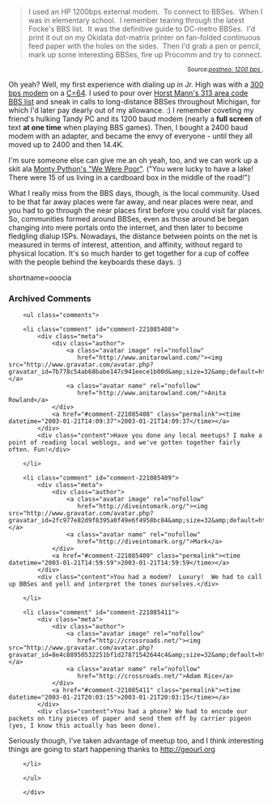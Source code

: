 <blockquote cite="http://postneo.com/2003/01/20.html#a1810">I used an HP 1200bps external modem.  To connect to BBSes.  When I was in elementary school.  I remember tearing through the latest Focke's BBS list.  It was the definitive guide to DC-metro BBSes.  I'd print it out on my Okidata dot-matrix printer on fan-folded continuous feed paper with the holes on the sides.  Then I'd grab a pen or pencil, mark up some interesting BBSes, fire up Procomm and try to connect. </blockquote><div class="credit" align="right"><small>Source:<cite><a href="http://postneo.com/2003/01/20.html#a1810">postneo: 1200 bps </a></cite>.</small></div>
<p>Oh yeah?  Well, my first experience with dialing up in Jr. High was with a <a href="http://www.zimmers.net/cbmpics/ouser2.html" target="_top">300 bps modem</a> on a <a href="http://www.zimmers.net/cbmpics/c64s.html" target="_top">C=64</a>.  I used to pour over <a href="http://www.uni-koeln.de/ftp/usenet/comp.archives/sites/bbs/horst-mann-bbs-list/" target="_top">Horst Mann's 313 area code BBS list</a> and sneak in calls to long-distance BBSes throughout Michigan, for which I'd later pay dearly out of my allowance.  :)  I remember coveting my friend's hulking Tandy PC and its 1200 baud modem (nearly a <strong>full screen</strong> of text <strong>at one time</strong> when playing BBS games).  Then, I bought a 2400 baud modem with an adapter, and became the envy of everyone - until they all moved up to 2400 and then 14.4K.</p>
<p>I'm sure someone else can give me an oh yeah, too, and we can work up a skit ala <a href="http://www.greenspun.com/bboard/q-and-a-fetch-msg.tcl?msg_id=003KZC" target="_top">Monty Python's "We Were Poor"</a>.  ("You were lucky to have a lake! There were 15 of us living in a cardboard box in the middle of the road!")</p>
<p>What I really miss from the BBS days, though, is the local community.  Used to be that far away places were far away, and near places were near, and you had to go through the near places first before you could visit far places.  So, communities formed around BBSes, even as those around be began changing into mere portals onto the internet, and then later to become fledgling dialup ISPs.  Nowadays, the distance between points on the net is measured in terms of interest, attention, and affinity, without regard to physical location.  It's so much harder to get together for a cup of coffee with the people behind the keyboards these days.  :)</p>
<!--more-->
shortname=ooocia

<div id="comments" class="comments archived-comments">
            <h3>Archived Comments</h3>
            
        <ul class="comments">
            
        <li class="comment" id="comment-221085408">
            <div class="meta">
                <div class="author">
                    <a class="avatar image" rel="nofollow" 
                       href="http://www.anitarowland.com/"><img src="http://www.gravatar.com/avatar.php?gravatar_id=7b778c54ab68babe147c941eece1b00d&amp;size=32&amp;default=http://mediacdn.disqus.com/1320279820/images/noavatar32.png"/></a>
                    <a class="avatar name" rel="nofollow" 
                       href="http://www.anitarowland.com/">Anita Rowland</a>
                </div>
                <a href="#comment-221085408" class="permalink"><time datetime="2003-01-21T14:09:37">2003-01-21T14:09:37</time></a>
            </div>
            <div class="content">Have you done any local meetups? I make a point of reading local weblogs, and we've gotten together fairly often. Fun!</div>
            
        </li>
    
        <li class="comment" id="comment-221085409">
            <div class="meta">
                <div class="author">
                    <a class="avatar image" rel="nofollow" 
                       href="http://diveintomark.org/"><img src="http://www.gravatar.com/avatar.php?gravatar_id=2fc977e82d9f8395a0f49e6f4958bc84&amp;size=32&amp;default=http://mediacdn.disqus.com/1320279820/images/noavatar32.png"/></a>
                    <a class="avatar name" rel="nofollow" 
                       href="http://diveintomark.org/">Mark</a>
                </div>
                <a href="#comment-221085409" class="permalink"><time datetime="2003-01-21T14:59:59">2003-01-21T14:59:59</time></a>
            </div>
            <div class="content">You had a modem?  Luxury!  We had to call up BBSes and yell and interpret the tones ourselves.</div>
            
        </li>
    
        <li class="comment" id="comment-221085411">
            <div class="meta">
                <div class="author">
                    <a class="avatar image" rel="nofollow" 
                       href="http://crossroads.net/"><img src="http://www.gravatar.com/avatar.php?gravatar_id=8e4c88950532251bf1d27871542644c4&amp;size=32&amp;default=http://mediacdn.disqus.com/1320279820/images/noavatar32.png"/></a>
                    <a class="avatar name" rel="nofollow" 
                       href="http://crossroads.net/">Adam Rice</a>
                </div>
                <a href="#comment-221085411" class="permalink"><time datetime="2003-01-21T20:03:15">2003-01-21T20:03:15</time></a>
            </div>
            <div class="content">You had a phone? We had to encode our packets on tiny pieces of paper and send them off by carrier pigeon (yes, I know this actually has been done).

Seriously though, I've taken advantage of meetup too, and I think interesting things are going to start happening thanks to http://geourl.org</div>
            
        </li>
    
        </ul>
    
        </div>
    